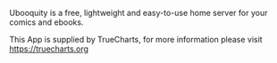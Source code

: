Ubooquity is a free, lightweight and easy-to-use home server for your comics and ebooks.

This App is supplied by TrueCharts, for more information please visit https://truecharts.org
